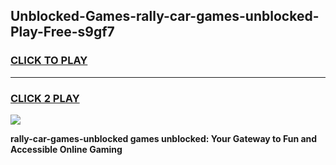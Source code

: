 
## Unblocked-Games-rally-car-games-unblocked-Play-Free-s9gf7
<h3>
<a href="https://premium76.site?title=rally-car-games-unblocked&ref=22A">CLICK TO PLAY</a></h3>
<hr>

<h3>
<a href="https://premium76.site?title=rally-car-games-unblocked&ref=22A">CLICK 2 PLAY</a>
  
</h3>

<a href="https://premium76.site?title=rally-car-games-unblocked&ref=22A"><img src="https://clearcache.store/games.png"></a>


**rally-car-games-unblocked games unblocked: Your Gateway to Fun and Accessible Online Gaming**
